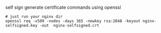 self sign generate  certificate  commands using openssl

```shall
# just run your nginx dir
openssl req -x509 -nodes -days 365 -newkey rsa:2048 -keyout nginx-selfsigned.key -out  nginx-selfsigned.crt
```
